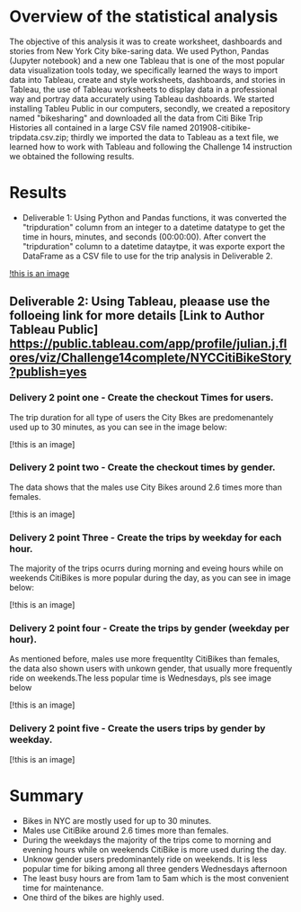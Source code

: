 # Overview of the statistical analysis
The objective of this analysis it was to create worksheet, dashboards and stories from New York City bike-saring data.
We used Python, Pandas (Jupyter notebook) and a new one Tableau that is one of the most popular data visualization tools today, we specifically learned the ways to import data into Tableau, create and style worksheets, dashboards, and stories in Tableau, the use of Tableau worksheets to display data in a professional way and portray data accurately using Tableau dashboards.
We started installing Tableu Public in our computers, secondly, we created a repository named "bikesharing" and downloaded all the data from Citi Bike Trip Histories all contained in a large CSV file named 201908-citibike-tripdata.csv.zip; thirdly we imported the data to Tableau as a text file, we learned how to work with Tableau and following the Challenge 14 instruction we obtained the following results.
# Results
* Deliverable 1: Using Python and Pandas functions, it was converted the "tripduration" column from an integer to a datetime datatype to get the time in hours, minutes, and seconds (00:00:00). After  convert the "tripduration" column to a datetime dataytpe, it was exporte export the DataFrame as a CSV file to use for the trip analysis in Deliverable 2.

[!this is an image](https://github.com/JJF1962/bikesharing/blob/main/Resources/Deliverable%201%20Trip%20duration%20to%20a%20dataframe%20format%20Deliverable%201.PNG)

## Deliverable 2:  Using Tableau, pleaase use the folloeing link for more details  [Link to Author Tableau Public] https://public.tableau.com/app/profile/julian.j.flores/viz/Challenge14complete/NYCCitiBikeStory?publish=yes

### Delivery 2 point one - Create the checkout Times for users.
The trip duration for all type of users  the City Bkes are predomenantely used up to 30 minutes, as you can see in the image below:

[!this is an image]


### Delivery 2 point two - Create the checkout times by gender.
The data shows that the males use City Bikes around 2.6 times more than females.

[!this is an image]

### Delivery 2 point Three - Create the trips by weekday for each hour.
The majority of the trips ocurrs during morning and eveing hours while on weekends CitiBikes is more popular during the day, as you can see in image below:

[!this is an image]


### Delivery 2 point four - Create the trips by gender (weekday per hour).
As mentioned before, males use more frequentlty CitiBikes than females, the data also shown users with unkown gender, that usually more frequently ride on weekends.The less popular time is Wednesdays, pls see image below


[!this is an image]

### Delivery 2 point five -  Create the users trips by gender by weekday.

[!this is an image]

# Summary
* Bikes in NYC are mostly used for up to 30 minutes.
* Males use CitiBike around 2.6 times more than females.
* During the  weekdays the majority of the trips come to morning and evening hours while on weekends CitiBike is more used during the day.
* Unknow gender users predominantely ride on weekends. It is less popular time for biking among all three genders Wednesdays afternoon
* The least busy hours are from 1am to 5am which is the most convenient time for maintenance.
* One third of the bikes are highly used. 

